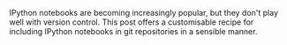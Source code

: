 
IPython notebooks are becoming increasingly popular, but they don't play well
with version control. This post offers a customisable recipe for including
IPython notebooks in git repositories in a sensible manner.

